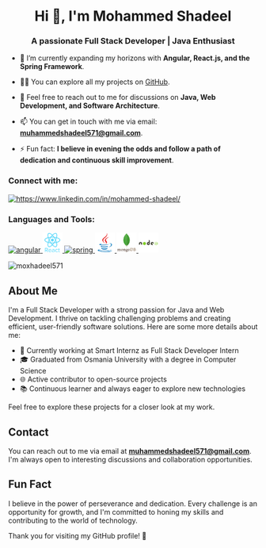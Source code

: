 <h1 align="center">Hi 👋, I'm Mohammed Shadeel</h1>
<h3 align="center">A passionate Full Stack Developer | Java Enthusiast</h3>

- 🌱 I’m currently expanding my horizons with **Angular, React.js, and the Spring Framework**.

- 👨‍💻 You can explore all my projects on [GitHub](https://github.com/moxhadeel571).

- 💬 Feel free to reach out to me for discussions on **Java, Web Development, and Software Architecture**.

- 📫 You can get in touch with me via email: **muhammedshadeel571@gmail.com**.

- ⚡ Fun fact: **I believe in evening the odds and follow a path of dedication and continuous skill improvement**.

<h3 align="left">Connect with me:</h3>
<p align="left">
  <a href="https://linkedin.com/in/mohammed-shadeel/" target="blank">
    <img align="center" src="https://raw.githubusercontent.com/rahuldkjain/github-profile-readme-generator/master/src/images/icons/Social/linked-in-alt.svg" alt="https://www.linkedin.com/in/mohammed-shadeel/" height="30" width="40" />
  </a>
</p>

<h3 align="left">Languages and Tools:</h3>
<p align="left">
  <a href="https://angular.io" target="_blank" rel="noreferrer">
    <img src="https://angular.io/assets/images/logos/angular/angular.svg" alt="angular" width="40" height="40"/>
  </a>
  <a href="https://reactjs.org/" target="_blank" rel="noreferrer">
    <img src="https://raw.githubusercontent.com/devicons/devicon/master/icons/react/react-original-wordmark.svg" alt="react" width="40" height="40"/>
  </a>
  <a href="https://spring.io/" target="_blank" rel="noreferrer">
    <img src="https://www.vectorlogo.zone/logos/springio/springio-icon.svg" alt="spring" width="40" height="40"/>
  </a>
  <a href="https://www.java.com" target="_blank" rel="noreferrer">
    <img src="https://raw.githubusercontent.com/devicons/devicon/master/icons/java/java-original.svg" alt="java" width="40" height="40"/>
  </a>
  <a href="https://www.mongodb.com/" target="_blank" rel="noreferrer">
    <img src="https://raw.githubusercontent.com/devicons/devicon/master/icons/mongodb/mongodb-original-wordmark.svg" alt="mongodb" width="40" height="40"/>
  </a>
  <a href="https://nodejs.org" target="_blank" rel="noreferrer">
    <img src="https://raw.githubusercontent.com/devicons/devicon/master/icons/nodejs/nodejs-original-wordmark.svg" alt="nodejs" width="40" height="40"/>
  </a>
  <!-- Add more languages and tools here -->
</p>

<p><img align="center" src="https://github-readme-stats.vercel.app/api/top-langs?username=moxhadeel571&show_icons=true&locale=en&layout=compact" alt="moxhadeel571" /></p>

## About Me

I'm a Full Stack Developer with a strong passion for Java and Web Development. I thrive on tackling challenging problems and creating efficient, user-friendly software solutions. Here are some more details about me:

- 💼 Currently working at Smart Internz as Full Stack Developer Intern
- 🎓 Graduated from Osmania University with a degree in Computer Science
- 🌐 Active contributor to open-source projects
- 📚 Continuous learner and always eager to explore new technologies



Feel free to explore these projects for a closer look at my work.

## Contact

You can reach out to me via email at **muhammedshadeel571@gmail.com**. I'm always open to interesting discussions and collaboration opportunities.

## Fun Fact

I believe in the power of perseverance and dedication. Every challenge is an opportunity for growth, and I'm committed to honing my skills and contributing to the world of technology.

Thank you for visiting my GitHub profile! 🚀
